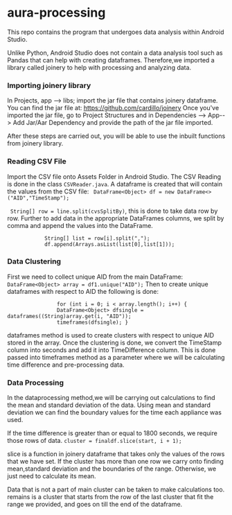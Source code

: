 # aura-processing

This repo contains the program that undergoes data analysis within Android Studio.

Unlike Python, Android Studio does not contain a data analysis tool such as Pandas that can help with creating dataframes. Therefore,we imported a library called joinery to help with processing and analyzing data.

### Importing joinery library

In Projects, app --> libs; import the jar file that contains joinery dataframe. You can find the jar file at: https://github.com/cardillo/joinery
Once you've imported the jar file, go to Project Structures and in Dependencies --> App--> Add Jar/Aar Dependency and provide the path of the jar file imported. 

After these steps are carried out, you will be able to use the inbuilt functions from joinery library. 

### Reading CSV File 

Import the CSV file onto Assets Folder in Android Studio. The CSV Reading is done in the class ```CSVReader.java```.
A dataframe is created that will contain the values from the CSV file: ``` DataFrame<Object> df = new DataFrame<>("AID","TimeStamp");```


``` String[] row = line.split(cvsSplitBy)```, this is done to take data row by row. Further to add data in the appropriate DataFrames columns, we split by comma and append the values into the DataFrame.
 
                String[] list = row[i].split(",");
                df.append(Arrays.asList(list[0],list[1]));
                
### Data Clustering 

First we need to collect unique AID from the main DataFrame: ```DataFrame<Object> array = df1.unique("AID");```
 Then to create unique dataframes with respect to AID the following is done: 
 
                    for (int i = 0; i < array.length(); i++) {
                    DataFrame<Object> dfsingle = dataframes((String)array.get(i, "AID"));
                    timeframes(dfsingle); } 
                    
dataframes method is used to create clusters with respect to unique AID stored in the array. Once the clustering is done, we convert the TimeStamp column into seconds and add it into TimeDifference column. This is done passed into timeframes method as a parameter where we will be calculating time difference and pre-processing data. 

### Data Processing 

In the dataprocessing method,we will be carrying out calculations to find the mean and standard deviation of the data. 
Using mean and standard deviation we can find the boundary values for the time each appliance was used. 

If the time difference is greater than or equal to 1800 seconds, we require those rows of data.
```cluster = finaldf.slice(start, i + 1);``` 

slice is a function in joinery dataframe that takes only the values of the rows that we have set. If the cluster has more than one row we carry onto finding mean,standard deviation and the boundaries of the range. Otherwise, we just need to calculate its mean. 

Data that is not a part of main cluster can be taken to make calculations too. remains is a cluster that starts from the row of the last cluster that fit the range we provided, and goes on till the end of the dataframe.
          








                    












